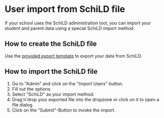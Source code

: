 # User import from SchiLD file

If your school uses the SchiLD administration tool, you can import your student and parent data using a special SchiLD import method.

## How to create the SchiLD file

Use the [provided export template](https://gitlab.com/Skn0tt/EntE/raw/master/docs/assets/example-import.csv?inline=false) to export your data from SchiLD.

## How to import the SchiLD file

1. Go to "Admin" and click on the "Import Users" button.
2. Fill out the options.
3. Select "SchiLD" as your import method.
4. Drag'n'drop your exported file into the dropzone or click on it to open a file dialog.
5. Click on the "Submit"-Button to invoke the import.
